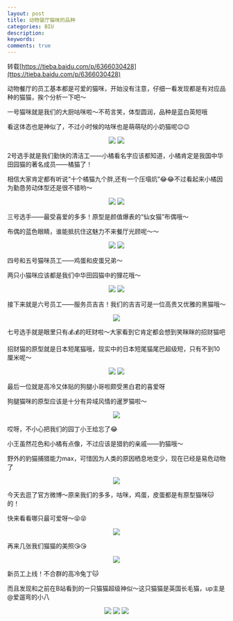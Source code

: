 ```yaml
---
layout: post
title: 动物餐厅猫咪的品种
categories: BIU
description: 
keywords: 
comments: true
---
```

转载[https://tieba.baidu.com/p/6366030428](ttps://tieba.baidu.com/p/6366030428)

动物餐厅的员工基本都是可爱的猫咪，开始没有注意，仔细一看发现都是有对应品种的猫猫，挨个分析一下吧～

一号猫咪就是我们的大厨咕咪啦～不苟言笑，体型圆润，品种是蓝白英短哦

看这体态也是神似了，不过小时候的咕咪也是萌萌哒的小奶猫呢😉😉

<div align="center">
   <img src="https://ruifmaxx.github.io/images/MAO/1.jpg" style="zoom:100%" />
   <img src="https://ruifmaxx.github.io/images/MAO/1.1.jpg" style="zoom:100%" />
</div>

2号选手就是我们勤快的清洁工——小橘看名字应该都知道，小橘肯定是我国中华田园猫的著名成员——橘猫了！

相信大家肯定都有听说“十个橘猫九个胖,还有一个压塌炕”😂😂不过看起来小橘因为勤恳劳动体型还是很不错哟～

<div align="center">
   <img src="https://ruifmaxx.github.io/images/MAO/2.jpg" style="zoom:100%" />
   <img src="https://ruifmaxx.github.io/images/MAO/3.jpg" style="zoom:100%" />
</div>

三号选手——最受喜爱的多多！原型是颜值爆表的“仙女猫”布偶哦～

布偶的蓝色眼睛，谁能抵抗住这魅力不来餐厅光顾呢～～

<div align="center">
   <img src="https://ruifmaxx.github.io/images/MAO/4.jpg" style="zoom:100%" />
   <img src="https://ruifmaxx.github.io/images/MAO/5.jpg" style="zoom:100%" />
</div>

四号和五号猫咪员工——鸡蛋和皮蛋兄弟～

两只小猫咪应该都是我们中华田园猫中的狸花哦～

<div align="center">
   <img src="https://ruifmaxx.github.io/images/MAO/6.jpg" style="zoom:100%" />
   <img src="https://ruifmaxx.github.io/images/MAO/7.jpg" style="zoom:100%" />
</div>

接下来就是六号员工——服务员吉吉！我们的吉吉可是一位高贵又优雅的黑猫哦～
<div align="center">
   <img src="https://ruifmaxx.github.io/images/MAO/8.jpg" style="zoom:100%" />

</div>

七号选手就是眼里只有💰💰的旺财啦～大家看到它肯定都会想到笑眯眯的招财猫吧

招财猫的原型就是日本短尾猫哦，现实中的日本短尾猫尾巴超级短，只有不到10厘米呢～
<div align="center">
   <img src="https://ruifmaxx.github.io/images/MAO/9.jpg" style="zoom:100%" />
   <img src="https://ruifmaxx.github.io/images/MAO/10.jpg" style="zoom:100%" />
</div>

最后一位就是高冷又体贴的狗腿小哥啦颇受黑白君的喜爱呀

狗腿猫咪的原型应该是十分有异域风情的暹罗猫啦～
<div align="center">
   <img src="https://ruifmaxx.github.io/images/MAO/11.jpg" style="zoom:100%" />

</div>

哎呀，不小心把我们的园丁小王给忘了😂

小王虽然花色和小橘有点像，不过应该是猎豹的亲戚——豹猫哦～

野外的豹猫捕猎能力max，可惜因为人类的原因栖息地变少，现在已经是易危动物了

<div align="center">
   <img src="https://ruifmaxx.github.io/images/MAO/12.jpg" style="zoom:100%" />

</div>

今天去逛了官方微博～原来我们的多多，咕咪，鸡蛋，皮蛋都是有原型猫咪🐱的！

快来看看哪只最可爱呀～😝😝

<div align="center">
   <img src="https://ruifmaxx.github.io/images/MAO/13.jpg" style="zoom:100%" />

</div>

再来几张我们猫猫的美照😘😘
<div align="center">
   <img src="https://ruifmaxx.github.io/images/MAO/14.jpg" style="zoom:100%" />

</div>

新员工上线！不合群的高冷兔丁🐱

而且发现和之前在B站看到的一只猫猫超级神似～这只猫猫是英国长毛猫，up主是@爱遛弯的小八
<div align="center">
   <img src="https://ruifmaxx.github.io/images/MAO/15.jpg" style="zoom:100%" />
   <img src="https://ruifmaxx.github.io/images/MAO/16.jpg" style="zoom:100%" />
   <img src="https://ruifmaxx.github.io/images/MAO/17.jpg" style="zoom:100%" />
</div>
